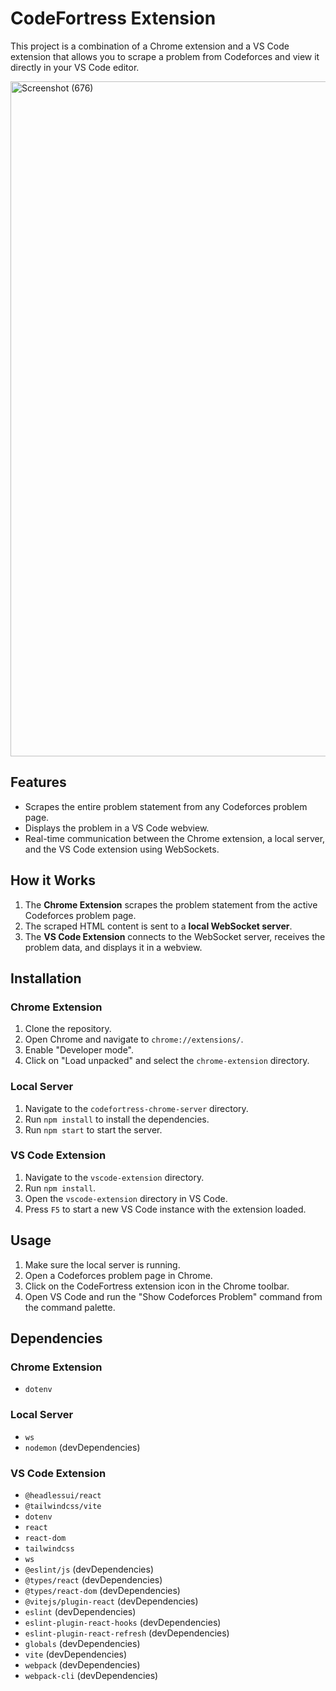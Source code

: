 # CodeFortress Extension

This project is a combination of a Chrome extension and a VS Code extension that allows you to scrape a problem from Codeforces and view it directly in your VS Code editor.

<img width="1920" height="1080" alt="Screenshot (676)" src="https://github.com/kaisen354/CODEFORTRESS-EXTENSION/issues/1" />


## Features

* Scrapes the entire problem statement from any Codeforces problem page.
* Displays the problem in a VS Code webview.
* Real-time communication between the Chrome extension, a local server, and the VS Code extension using WebSockets.

## How it Works

1.  The **Chrome Extension** scrapes the problem statement from the active Codeforces problem page.
2.  The scraped HTML content is sent to a **local WebSocket server**.
3.  The **VS Code Extension** connects to the WebSocket server, receives the problem data, and displays it in a webview.

## Installation

### Chrome Extension

1.  Clone the repository.
2.  Open Chrome and navigate to `chrome://extensions/`.
3.  Enable "Developer mode".
4.  Click on "Load unpacked" and select the `chrome-extension` directory.

### Local Server

1.  Navigate to the `codefortress-chrome-server` directory.
2.  Run `npm install` to install the dependencies.
3.  Run `npm start` to start the server.

### VS Code Extension

1.  Navigate to the `vscode-extension` directory.
2.  Run `npm install`.
3.  Open the `vscode-extension` directory in VS Code.
4.  Press `F5` to start a new VS Code instance with the extension loaded.

## Usage

1.  Make sure the local server is running.
2.  Open a Codeforces problem page in Chrome.
3.  Click on the CodeFortress extension icon in the Chrome toolbar.
4.  Open VS Code and run the "Show Codeforces Problem" command from the command palette.

## Dependencies

### Chrome Extension
* `dotenv`

### Local Server
* `ws`
* `nodemon` (devDependencies)

### VS Code Extension
* `@headlessui/react`
* `@tailwindcss/vite`
* `dotenv`
* `react`
* `react-dom`
* `tailwindcss`
* `ws`
* `@eslint/js` (devDependencies)
* `@types/react` (devDependencies)
* `@types/react-dom` (devDependencies)
* `@vitejs/plugin-react` (devDependencies)
* `eslint` (devDependencies)
* `eslint-plugin-react-hooks` (devDependencies)
* `eslint-plugin-react-refresh` (devDependencies)
* `globals` (devDependencies)
* `vite` (devDependencies)
* `webpack` (devDependencies)
* `webpack-cli` (devDependencies)
